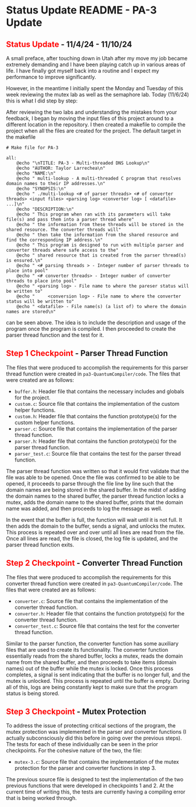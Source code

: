 # Status Update README - PA-3 Update

## <span style="color: red;">Status Update</span> - 11/4/24 - 11/10/24

A small preface, after touching down in Utah after my move my job became extremely demanding and I have been playing catch up in various areas of life. I have finally got myself back into a routine and I expect my performance to improve significantly.

However, in the meantime I initially spent the Monday and Tuesday of this week reviewing the mutex lab as well as the semaphore lab. Today (11/6/24) this is what I did step by step:

After reviewing the two labs and understanding the mistakes from your feedback, I began by moving the input files of this project around to a different location in the repository. I then created a makefile to compile the project when all the files are created for the project. The default target in the makefile 

```
# Make file for PA-3

all:
	@echo "\nTITLE: PA-3 - Multi-threaded DNS Lookup\n"
	@echo "AUTHOR: Taylor Larrechea\n"
	@echo "NAME:\n"
	@echo "	multi-lookup - A multi-threaded C program that resolves domain names to their IP addresses.\n"
	@echo "SYNOPSIS:\n"
	@echo "	./multi-lookup <# of parser threads> <# of converter threads> <input files> <parsing log> <converter log> [ <datafile> ...]\n"
	@echo "DESCRIPTION:\n"
	@echo "	This program when ran with its parameters will take file(s) and pass them into a parser thread where"
	@echo "	the information from these threads will be stored in the shared resource. The converter threads will"
	@echo "	then take the information from the shared resource and find the corresponding IP address.\n"
	@echo "	This program is designed to run with multiple parser and converter threads where safe access to the"
	@echo "	shared resource that is created from the parser thread(s) is ensured.\n"
	@echo "	<# parsing threads > - Integer number of parser threads to place into pool"
	@echo "	<# converter threads> - Integer number of converter threads to place into pool"
	@echo "	<parsing log> - File name to where the pareser status will be written to"
	@echo " 	<conversion log> - File name to where the converter status will be written to"
	@echo "	<datafile> - File name(s) (a list of) to where the domain names are stored\n"
```

can be seen above. The idea is to include the description and usage of the program once the program is compiled. I then proceeded to create the parser thread function and the test for it.


## <span style="color: red;">Step 1 Checkpoint</span> - Parser Thread Function

The files that were produced to accomplish the requirements for this parser thread function were created in ```pa3-QuantumCompiler/code```. The files that were created are as follows:

- ```buffer.h```: Header file that contains the necessary includes and globals for the project.
- ```custom.c```: Source file that contains the implementation of the custom helper functions.
- ```custom.h```: Header file that contains the function prototype(s) for the custom helper functions.
- ```parser.c```: Source file that contains the implementation of the parser thread function.
- ```parser.h```: Header file that contains the function prototype(s) for the parser thread function.
- ```parser_test.c```: Source file that contains the test for the parser thread function.

The parser thread function was written so that it would first validate that the file was able to be opened. Once the file was confirmed to be able to be opened, it proceeds to parse through the file line by line such that the domain names are being stored in the shared buffer. In the midst of adding the domain names to the shared buffer, the parser thread function locks a mutex, adds the domain name to the shared buffer, prints that the domain name was added, and then proceeds to log the message as well.

In the event that the buffer is full, the function will wait until it is not full. It then adds the domain to the buffer, sends a signal, and unlocks the mutex. This process is repeated over and over until all lines are read from the file. Once all lines are read, the file is closed, the log file is updated, and the parser thread function exits.

## <span style="color: red;">Step 2 Checkpoint</span> - Converter Thread Function

The files that were produced to accomplish the requirements for this converter thread function were created in ```pa3-QuantumCompiler/code```. The files that were created are as follows:

- ```converter.c```: Source file that contains the implementation of the converter thread function.
- ```converter.h```: Header file that contains the function prototype(s) for the converter thread function.
- ```converter_test.c```: Source file that contains the test for the converter thread function.

Similar to the parser function, the converter function has some auxiliary files that are used to create its functionality. The converter function essentially reads
from the shared buffer, locks a mutex, reads the domain name from the shared buffer, and then proceeds to take items (domain names) out of the buffer while the mutex is locked. Once this process completes, a signal is sent indicating that the buffer is no longer full, and the mutex is unlocked. This process is repeated until the buffer is empty. During all of this, logs are being constantly kept to make sure that the program status is being stored.

## <span style="color: red;">Step 3 Checkpoint</span> - Mutex Protection

To address the issue of protecting critical sections of the program, the mutex protection was implemented in the parser and converter functions (I actually subconsciously did this before in going over the previous steps). The tests for each of these individually can be seen in the prior checkpoints. For the cohesive nature of the two, the file:

- ```mutex-3.c```: Source file that contains the implementation of the mutex protection for the parser and converter functions in step 3.

The previous source file is designed to test the implementation of the two previous functions that were developed in checkpoints 1 and 2. At the current time of writing this, the tests are currently having a compiling error that is being worked through.